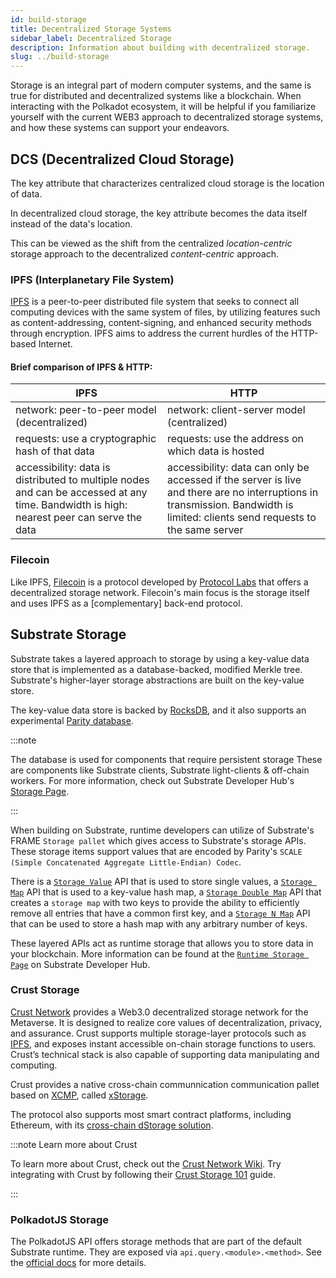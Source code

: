 ```yaml
---
id: build-storage
title: Decentralized Storage Systems
sidebar_label: Decentralized Storage
description: Information about building with decentralized storage.
slug: ../build-storage
---
```


Storage is an integral part of modern computer systems, and the same is true for distributed
and decentralized systems like a blockchain. When interacting with the Polkadot ecosystem, it
will be helpful if you familiarize yourself with the current WEB3 approach to decentralized
storage systems, and how these systems can support your endeavors.

## DCS (Decentralized Cloud Storage)

The key attribute that characterizes centralized cloud storage is the location of data.

In decentralized cloud storage, the key attribute becomes the data itself instead of the data's 
location.

This can be viewed as the shift from the centralized *location-centric* storage approach to the 
decentralized *content-centric* approach.

### IPFS (Interplanetary File System)

[IPFS](https://ipfs.io/) is a peer-to-peer distributed file system that seeks to connect all
computing devices with the same system of files, by utilizing features such as content-addressing, 
content-signing, and enhanced security methods through encryption. IPFS aims to address the current 
hurdles of the HTTP-based Internet.

#### Brief comparison of IPFS & HTTP:

| IPFS                                                                                                                                     | HTTP                                                                                                                                                                          |
| ---------------------------------------------------------------------------------------------------------------------------------------- | ----------------------------------------------------------------------------------------------------------------------------------------------------------------------------- |
| network: peer-to-peer model (decentralized)                                                                                              | network: client-server model (centralized)                                                                                                                                    |
| requests: use a cryptographic hash of that data                                                                                          | requests: use the address on which data is hosted                                                                                                                             |
| accessibility: data is distributed to multiple nodes and can be accessed at any time. Bandwidth is high: nearest peer can serve the data | accessibility: data can only be accessed if the server is live and there are no interruptions in transmission. Bandwidth is limited: clients send requests to the same server |

### Filecoin

Like IPFS, [Filecoin](https://filecoin.io/) is a protocol developed by [Protocol Labs](https://protocol.ai/)
that offers a decentralized storage network. Filecoin's main focus is the storage itself and uses IPFS as a
[complementary] back-end protocol.

## Substrate Storage

Substrate takes a layered approach to storage by using a key-value data store that is implemented
as a database-backed, modified Merkle tree. Substrate's higher-layer storage abstractions are
built on the key-value store.

The key-value data store is backed by [RocksDB](https://rocksdb.org/), and it also supports an 
experimental [Parity database](https://github.com/paritytech/parity-db).

:::note

The database is used for components that require persistent storage
These are components like Substrate clients, Substrate light-clients & off-chain workers. 
For more information, check out
Substrate Developer Hub's [Storage Page](https://docs.substrate.io/v3/advanced/storage/).

:::

When building on Substrate, runtime developers can utilize of Substrate's FRAME `Storage pallet` 
which gives access to Substrate's storage APIs. These storage items support values that are encoded by 
Parity's `SCALE (Simple Concatenated Aggregate Little-Endian) Codec`.

There is a
[`Storage Value`](https://docs.substrate.io/rustdocs/latest/frame_support/storage/trait.StorageValue.html) API
that is used to store single values,
a [`Storage Map`](https://docs.substrate.io/rustdocs/latest/frame_support/storage/trait.StorageMap.html) API
that is used to a key-value hash map,
a [`Storage Double Map`](https://docs.substrate.io/rustdocs/latest/frame_support/storage/trait.StorageDoubleMap.html) API
that creates a `storage map` with two keys to provide the ability to efficiently remove all entries that have 
a common first key, and a [`Storage N Map`](https://crates.parity.io/frame_support/storage/trait.StorageNMap.html) 
API that can be used to store a hash map with any arbitrary number of keys.

These layered APIs act as runtime storage that allows you to store data in your blockchain. More information can 
be found at the [`Runtime Storage Page`](https://docs.substrate.io/v3/runtime/storage/) on Substrate Developer Hub.

### Crust Storage

[Crust Network](https://crust.network) provides a Web3.0 decentralized storage network for the Metaverse. It is designed to realize core values of decentralization, privacy, and assurance. Crust supports multiple storage-layer protocols such as [IPFS](#ipfs-interplanetary-file-system), and exposes instant accessible on-chain storage functions to users. Crustʼs technical stack is also capable of supporting data manipulating and computing.

Crust provides a native cross-chain communnication communication pallet based on [XCMP](https://wiki.polkadot.network/docs/learn-crosschain), called [xStorage](https://github.com/crustio/crust/tree/parachain/shadow/crust-collator/pallets/xstorage).

The protocol also supports most smart contract platforms, including Ethereum, with its [cross-chain dStorage solution](https://wiki.crust.network/docs/en/buildCrossChainSolution).

:::note Learn more about Crust

To learn more about Crust, check out the [Crust Network Wiki](https://wiki.crust.network/en).
Try integrating with Crust by following their [Crust Storage 101](https://wiki.crust.network/docs/en/build101) guide.

:::

### PolkadotJS Storage

The PolkadotJS API offers storage methods that are part of the default Substrate runtime.
They are exposed via `api.query.<module>.<method>`.
See the [official docs](https://polkadot.js.org/docs/substrate/storage/) for more details.
